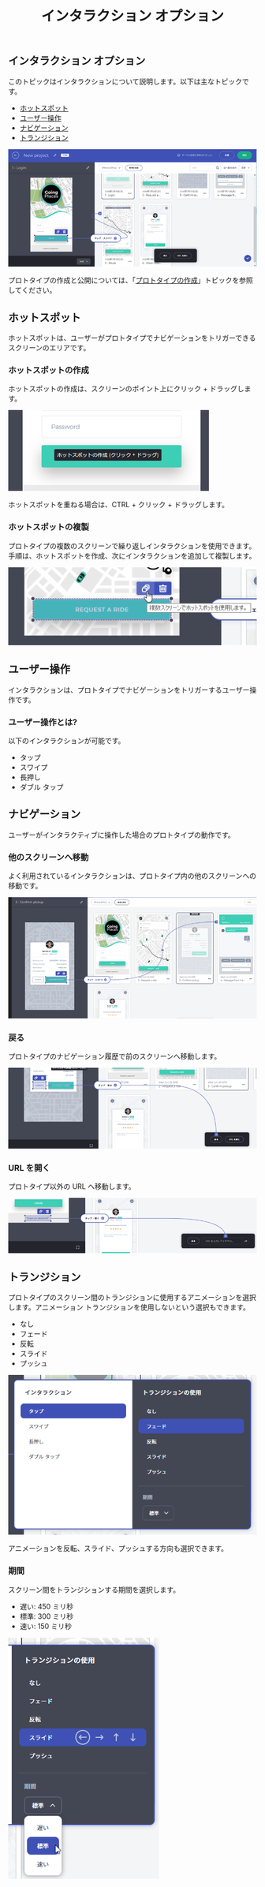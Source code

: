 ﻿---
title: インタラクション オプション
_description: ホットスポット、ユーザー操作、ナビゲーション、トランジションを説明します。
_keywords: UX デザイン, プロトタイプ, コメント, インタラクション
_language: ja
---

## インタラクション オプション

このトピックはインタラクションについて説明します。以下は主なトピックです。

* [ホットスポット](#ホットスポット)
* [ユーザー操作](#ユーザー操作)
* [ナビゲーション](#ナビゲーション)
* [トランジション](#トランジション)

<img src="../images/Interaction_Options_1.png" srcset="../images/Interaction_Options_1@2x.png 2x" />

<div class="divider--half"></div>

プロトタイプの作成と公開については、「[プロトタイプの作成](creating-a-prototype.md)」トピックを参照してください。

## ホットスポット

ホットスポットは、ユーザーがプロトタイプでナビゲーションをトリガーできるスクリーンのエリアです。

### ホットスポットの作成

ホットスポットの作成は、スクリーンのポイント上にクリック + ドラッグします。

<img src="../images/Interaction_Options_Hotspot_Tooltip.png" srcset="../images/Interaction_Options_Hotspot_Tooltip@2x.png 2x" />

<div class="divider--half"></div>

ホットスポットを重ねる場合は、CTRL + クリック + ドラッグします。

### ホットスポットの複製

プロトタイプの複数のスクリーンで繰り返しインタラクションを使用できます。
手順は、ホットスポットを作成、次にインタラクションを追加して複製します。

<img src="../images/Interaction_Options_Hotspot_Duplicate.png" srcset="../images/Interaction_Options_Hotspot_Duplicate@2x.png 2x" />

<div class="divider--half"></div>

## ユーザー操作

インタラクションは、プロトタイプでナビゲーションをトリガーするユーザー操作です。

### ユーザー操作とは?

以下のインタラクションが可能です。
* タップ
* スワイプ
* 長押し
* ダブル タップ

## ナビゲーション

ユーザーがインタラクティブに操作した場合のプロトタイプの動作です。

### 他のスクリーンへ移動

よく利用されているインタラクションは、プロトタイプ内の他のスクリーンへの移動です。

<img src="../images/Interaction_Options_Navigate.png" srcset="../images/Interaction_Options_Navigate@2x.png 2x" />

<div class="divider--half"></div>

### 戻る

プロトタイプのナビゲーション履歴で前のスクリーンへ移動します。

<img src="../images/Interaction_Options_GoBack.png" srcset="../images/Interaction_Options_GoBack@2x.png 2x" />

<div class="divider--half"></div>

### URL を開く

プロトタイプ以外の URL へ移動します。

<img src="../images/Interaction_Options_OpenURL.png" srcset="../images/Interaction_Options_OpenURL@2x.png 2x" />

<div class="divider--half"></div>

## トランジション

プロトタイプのスクリーン間のトランジションに使用するアニメーションを選択します。アニメーション トランジションを使用しないという選択もできます。

* なし
* フェード
* 反転
* スライド
* プッシュ

<img src="../images/Interaction_Options_Interaction_Panel.png" srcset="../images/Interaction_Options_Interaction_Panel@2x.png 2x" />

<div class="divider--half"></div>

アニメーションを反転、スライド、プッシュする方向も選択できます。

### 期間

スクリーン間をトランジションする期間を選択します。

* 遅い: 450 ミリ秒
* 標準: 300 ミリ秒
* 速い: 150 ミリ秒

<img src="../images/Interaction_Options_Durations.png" srcset="../images/Interaction_Options_Durations@2x.png 2x" />

<div class="divider--half"></div>
